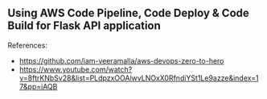 ## Using AWS Code Pipeline, Code Deploy & Code Build for Flask API application

References: 

- https://github.com/iam-veeramalla/aws-devops-zero-to-hero
- https://www.youtube.com/watch?v=8ftrKNbSv28&list=PLdpzxOOAlwvLNOxX0RfndiYSt1Le9azze&index=17&pp=iAQB



